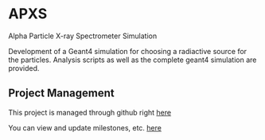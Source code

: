 # APXS 
Alpha Particle X-ray Spectrometer Simulation

Development of a Geant4 simulation for choosing a radiactive source for the particles.
Analysis scripts as well as the complete geant4 simulation are provided.

## Project Management

This project is managed through github right [here](https://github.com/orgs/nyuad-astroparticle/projects/5)

You can view and update milestones, etc. [here](https://github.com/nyuad-astroparticle/apxs/milestones?with_issues=no)
